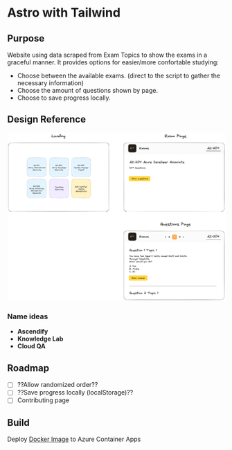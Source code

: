 # Astro with Tailwind

## Purpose

Website using data scraped from Exam Topics to show the exams in a graceful manner. It provides options for easier/more confortable studying:

- Choose between the available exams. (direct to the script to gather the necessary information)
- Choose the amount of questions shown by page.
- Choose to save progress locally.


## Design Reference

![Design Idea](img/Untitled-2023-06-01-2325.png)

### Name ideas

- **Ascendify**
- **Knowledge Lab**
- **Cloud QA**

## Roadmap

- [ ] ??Allow randomized order??
- [ ] ??Save progress locally (localStorage)??
- [ ] Contributing page

## Build

Deploy [Docker Image](https://hub.docker.com/repository/docker/sergioprgm/astro/general)
to Azure Container Apps
